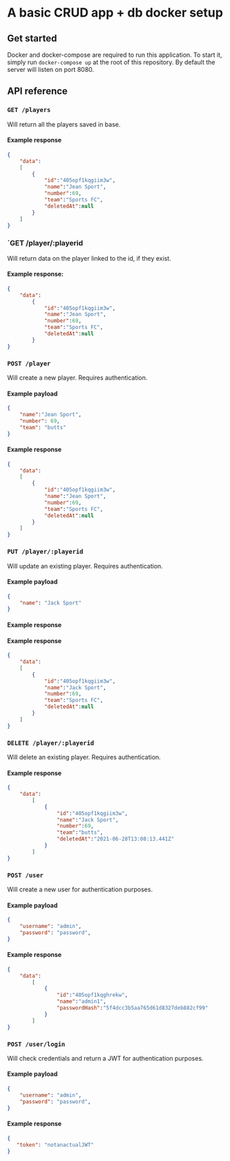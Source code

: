 # A basic CRUD app + db docker setup

## Get started

Docker and docker-compose are required to run this application. To start it, simply run `docker-compose up` at the root of this repository.
By default the server will listen on port 8080.

## API reference

### `GET /players`

Will return all the players saved in base.

#### Example response

```json
{
    "data":
    [
        {
            "id":"405opf1kqgiim3w",
            "name":"Jean Sport",
            "number":69,
            "team":"Sports FC",
            "deletedAt":null
        }
    ]
}
```

### `GET /player/:playerid

Will return data on the player linked to the id, if they exist.

#### Example response:

```json
{
    "data":
        {
            "id":"405opf1kqgiim3w",
            "name":"Jean Sport",
            "number":69,
            "team":"Sports FC",
            "deletedAt":null
        }
}
```

### `POST /player`

Will create a new player. Requires authentication.

#### Example payload

```json
{
    "name":"Jean Sport",
    "number": 69,
    "team": "butts"
}
```

#### Example response

```json
{
    "data":
    [
        {
            "id":"405opf1kqgiim3w",
            "name":"Jean Sport",
            "number":69,
            "team":"Sports FC",
            "deletedAt":null
        }
    ]
}
```

### `PUT /player/:playerid`

Will update an existing player. Requires authentication.

#### Example payload

```json
{
    "name": "Jack Sport"
}
```

#### Example response

#### Example response

```json
{
    "data":
    [
        {
            "id":"405opf1kqgiim3w",
            "name":"Jack Sport",
            "number":69,
            "team":"Sports FC",
            "deletedAt":null
        }
    ]
}
```

### `DELETE /player/:playerid`

Will delete an existing player. Requires authentication.

#### Example response

```json
{
    "data":
        [
            {
                "id":"405opf1kqgiim3w",
                "name":"Jack Sport",
                "number":69,
                "team":"butts",
                "deletedAt":"2021-06-28T13:08:13.441Z"
            }
        ]
}
```

### `POST /user`

Will create a new user for authentication purposes.

#### Example payload

```json
{
    "username": "admin",
    "password": "password",
}
```

#### Example response

```json
{
    "data":
        [
            {
                "id":"405opf1kqghrekw",
                "name":"admin1",
                "passwordHash":"5f4dcc3b5aa765d61d8327deb882cf99"
            }
        ]
}
```

### `POST /user/login`

Will check credentials and return a JWT for authentication purposes.

#### Example payload

```json
{
    "username": "admin",
    "password": "password",
}
```

#### Example response

```json
{
   "token": "notanactualJWT"
}
```